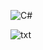 ![`C#`](https://github.com/user-attachments/assets/a17172e4-6f6d-401e-9be8-bce3e6324f49)


![`txt`](https://github.com/user-attachments/assets/2d1b5026-c48f-4321-89b5-b40d966a718f)
